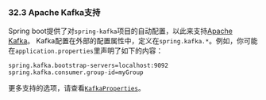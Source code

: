 ### 32.3 Apache Kafka支持

Spring boot提供了对`spring-kafka`项目的自动配置，以此来支持[Apache Kafka](https://kafka.apache.org/)。
Kafka配置在外部的配置属性中，定义在`spring.kafka.*`。例如，你可能在`application.properties`里声明了如下的内容： 
```properties
spring.kafka.bootstrap-servers=localhost:9092
spring.kafka.consumer.group-id=myGroup
```
更多支持的选项，请查看[`KafkaProperties`](https://github.com/spring-projects/spring-boot/tree/v2.0.0.RELEASE/spring-boot-autoconfigure/src/main/java/org/springframework/boot/autoconfigure/kafka/KafkaProperties.java)。
